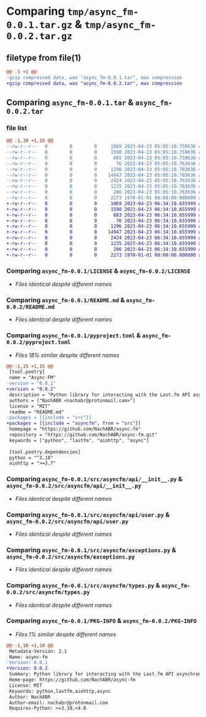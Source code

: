 # Comparing `tmp/async_fm-0.0.1.tar.gz` & `tmp/async_fm-0.0.2.tar.gz`

## filetype from file(1)

```diff
@@ -1 +1 @@
-gzip compressed data, was "async_fm-0.0.1.tar", max compression
+gzip compressed data, was "async_fm-0.0.2.tar", max compression
```

## Comparing `async_fm-0.0.1.tar` & `async_fm-0.0.2.tar`

### file list

```diff
@@ -1,10 +1,10 @@
--rw-r--r--   0        0        0     1069 2023-04-23 05:05:10.759636 async_fm-0.0.1/LICENSE
--rw-r--r--   0        0        0     1590 2023-04-23 05:05:10.759636 async_fm-0.0.1/README.md
--rw-r--r--   0        0        0      665 2023-04-23 05:05:10.759636 async_fm-0.0.1/pyproject.toml
--rw-r--r--   0        0        0       76 2023-04-23 05:05:10.763636 async_fm-0.0.1/src/asyncfm/__init__.py
--rw-r--r--   0        0        0     1296 2023-04-23 05:05:10.763636 async_fm-0.0.1/src/asyncfm/api/__init__.py
--rw-r--r--   0        0        0    14947 2023-04-23 05:05:10.763636 async_fm-0.0.1/src/asyncfm/api/user.py
--rw-r--r--   0        0        0     2424 2023-04-23 05:05:10.763636 async_fm-0.0.1/src/asyncfm/exceptions.py
--rw-r--r--   0        0        0     1235 2023-04-23 05:05:10.763636 async_fm-0.0.1/src/asyncfm/types.py
--rw-r--r--   0        0        0      206 2023-04-23 05:05:10.763636 async_fm-0.0.1/src/asyncfm/utils.py
--rw-r--r--   0        0        0     2273 1970-01-01 00:00:00.000000 async_fm-0.0.1/PKG-INFO
+-rw-r--r--   0        0        0     1069 2023-04-23 06:34:10.655999 async_fm-0.0.2/LICENSE
+-rw-r--r--   0        0        0     1590 2023-04-23 06:34:10.655999 async_fm-0.0.2/README.md
+-rw-r--r--   0        0        0      683 2023-04-23 06:34:10.655999 async_fm-0.0.2/pyproject.toml
+-rw-r--r--   0        0        0       76 2023-04-23 06:34:10.655999 async_fm-0.0.2/src/asyncfm/__init__.py
+-rw-r--r--   0        0        0     1296 2023-04-23 06:34:10.655999 async_fm-0.0.2/src/asyncfm/api/__init__.py
+-rw-r--r--   0        0        0    14947 2023-04-23 06:34:10.655999 async_fm-0.0.2/src/asyncfm/api/user.py
+-rw-r--r--   0        0        0     2424 2023-04-23 06:34:10.655999 async_fm-0.0.2/src/asyncfm/exceptions.py
+-rw-r--r--   0        0        0     1235 2023-04-23 06:34:10.655999 async_fm-0.0.2/src/asyncfm/types.py
+-rw-r--r--   0        0        0      206 2023-04-23 06:34:10.655999 async_fm-0.0.2/src/asyncfm/utils.py
+-rw-r--r--   0        0        0     2273 1970-01-01 00:00:00.000000 async_fm-0.0.2/PKG-INFO
```

### Comparing `async_fm-0.0.1/LICENSE` & `async_fm-0.0.2/LICENSE`

 * *Files identical despite different names*

### Comparing `async_fm-0.0.1/README.md` & `async_fm-0.0.2/README.md`

 * *Files identical despite different names*

### Comparing `async_fm-0.0.1/pyproject.toml` & `async_fm-0.0.2/pyproject.toml`

 * *Files 18% similar despite different names*

```diff
@@ -1,15 +1,15 @@
 [tool.poetry]
 name = "Async-FM"
-version = "0.0.1"
+version = "0.0.2"
 description = "Python library for interacting with the Last.fm API asynchronously."
 authors = ["NachABR <nachabr@protonmail.com>"]
 license = "MIT"
 readme = "README.md"
-packages = [{include = "src"}]
+packages = [{include = "asyncfm", from = "src"}]
 homepage = "https://github.com/NachABR/async-fm"
 repository = "https://github.com/NachABR/async-fm.git"
 keywords = ["python", "lastfm", "aiohttp", "async"]
 
 [tool.poetry.dependencies]
 python = "^3.10"
 aiohttp = ">=3.7"
```

### Comparing `async_fm-0.0.1/src/asyncfm/api/__init__.py` & `async_fm-0.0.2/src/asyncfm/api/__init__.py`

 * *Files identical despite different names*

### Comparing `async_fm-0.0.1/src/asyncfm/api/user.py` & `async_fm-0.0.2/src/asyncfm/api/user.py`

 * *Files identical despite different names*

### Comparing `async_fm-0.0.1/src/asyncfm/exceptions.py` & `async_fm-0.0.2/src/asyncfm/exceptions.py`

 * *Files identical despite different names*

### Comparing `async_fm-0.0.1/src/asyncfm/types.py` & `async_fm-0.0.2/src/asyncfm/types.py`

 * *Files identical despite different names*

### Comparing `async_fm-0.0.1/PKG-INFO` & `async_fm-0.0.2/PKG-INFO`

 * *Files 1% similar despite different names*

```diff
@@ -1,10 +1,10 @@
 Metadata-Version: 2.1
 Name: async-fm
-Version: 0.0.1
+Version: 0.0.2
 Summary: Python library for interacting with the Last.fm API asynchronously.
 Home-page: https://github.com/NachABR/async-fm
 License: MIT
 Keywords: python,lastfm,aiohttp,async
 Author: NachABR
 Author-email: nachabr@protonmail.com
 Requires-Python: >=3.10,<4.0
```

